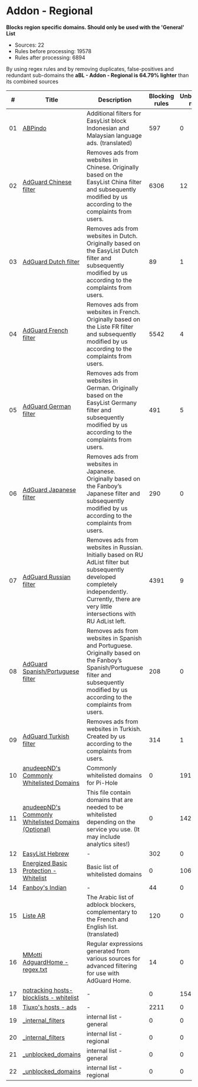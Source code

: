 # Addon - Regional

**Blocks region specific domains. Should only be used with the 'General'
List**

- Sources: 22
- Rules before processing: 19578
- Rules after processing: 6894

By using regex rules and by removing duplicates, false-positives and redundant sub-domains the **aBL - Addon - Regional is 64.79% lighter** than its combined sources

| #      | Title                                                                                                                                           | Description                                                                                                                                                                                              | Blocking rules | Unblocking rules |
| ------ | ----------------------------------------------------------------------------------------------------------------------------------------------- | -------------------------------------------------------------------------------------------------------------------------------------------------------------------------------------------------------- | -------------- | ---------------- |
| 01     | [ABPindo](https://raw.githubusercontent.com/heradhis/indonesianadblockrules/master/subscriptions/abpindo.txt)                                   | Additional filters for EasyList block Indonesian and Malaysian language ads. (translated)                                                                                                                | 597            | 0                |
| 02     | [AdGuard Chinese filter](https://filters.adtidy.org/extension/chromium/filters/224.txt)                                                         | Removes ads from websites in Chinese. Originally based on the EasyList China filter and subsequently modified by us according to the complaints from users.                                              | 6306           | 12               |
| 03     | [AdGuard Dutch filter](https://filters.adtidy.org/extension/chromium/filters/8.txt)                                                             | Removes ads from websites in Dutch. Originally based on the EasyList Dutch filter and subsequently modified by us according to the complaints from users.                                                | 89             | 1                |
| 04     | [AdGuard French filter](https://filters.adtidy.org/extension/chromium/filters/16.txt)                                                           | Removes ads from websites in French. Originally based on the Liste FR filter and subsequently modified by us according to the complaints from users.                                                     | 5542           | 4                |
| 05     | [AdGuard German filter](https://filters.adtidy.org/extension/chromium/filters/6.txt)                                                            | Removes ads from websites in German. Originally based on the EasyList Germany filter and subsequently modified by us according to the complaints from users.                                             | 491            | 5                |
| 06     | [AdGuard Japanese filter](https://filters.adtidy.org/extension/chromium/filters/7.txt)                                                          | Removes ads from websites in Japanese. Originally based on the Fanboy’s Japanese filter and subsequently modified by us according to the complaints from users.                                          | 290            | 0                |
| 07     | [AdGuard Russian filter](https://filters.adtidy.org/extension/chromium/filters/1.txt)                                                           | Removes ads from websites in Russian. Initially based on RU AdList filter but subsequently developed completely independently. Currently, there are very little intersections with RU AdList left.       | 4391           | 9                |
| 08     | [AdGuard Spanish/Portuguese filter](https://filters.adtidy.org/extension/chromium/filters/9.txt)                                                | Removes ads from websites in Spanish and Portuguese. Originally based on the Fanboy’s Spanish/Portuguese filter and subsequently modified by us according to the complaints from users.                  | 208            | 0                |
| 09     | [AdGuard Turkish filter](https://filters.adtidy.org/extension/chromium/filters/13.txt)                                                          | Removes ads from websites in Turkish. Created by us according to the complaints from users.                                                                                                              | 314            | 1                |
| 10     | [anudeepND's Commonly Whitelisted Domains](https://raw.githubusercontent.com/anudeepND/whitelist/master/domains/whitelist.txt)                  | Commonly whitelisted domains for Pi-Hole                                                                                                                                                                 | 0              | 191              |
| 11     | [anudeepND's Commonly Whitelisted Domains (Optional)](https://raw.githubusercontent.com/anudeepND/whitelist/master/domains/optional-list.txt)   | This file contain domains that are needed to be whitelisted depending on the service you use. (It may include analytics sites!)                                                                          | 0              | 142              |
| 12     | [EasyList Hebrew](https://raw.githubusercontent.com/easylist/EasyListHebrew/master/EasyListHebrew.txt)                                          | -                                                                                                                                                                                                        | 302            | 0                |
| 13     | [Energized Basic Protection - Whitelist](https://raw.githubusercontent.com/EnergizedProtection/unblock/master/basic/formats/domains.txt)        | Basic list of whitelisted domains                                                                                                                                                                        | 0              | 10690            |
| 14     | [Fanboy's Indian](https://www.fanboy.co.nz/fanboy-indian.txt)                                                                                   | -                                                                                                                                                                                                        | 44             | 0                |
| 15     | [Liste AR](https://easylist-downloads.adblockplus.org/Liste_AR.txt)                                                                             | The Arabic list of adblock blockers, complementary to the French and English list. (translated)                                                                                                          | 120            | 0                |
| 16     | [MMotti AdguardHome - regex.txt](https://raw.githubusercontent.com/mmotti/adguard-home-filters/master/regex.txt)                                | Regular expressions generated from various sources for advanced filtering for use with AdGuard Home.                                                                                                     | 14             | 0                |
| 17     | [notracking hosts-blocklists - whitelist](https://raw.githubusercontent.com/notracking/hosts-blocklists-scripts/master/hostnames.whitelist.txt) | -                                                                                                                                                                                                        | 0              | 1547             |
| 18     | [Tiuxo's hosts - ads](https://raw.githubusercontent.com/tiuxo/hosts/master/ads)                                                                 | -                                                                                                                                                                                                        | 2211           | 0                |
| 19     | [\_internal\_filters](https://raw.githubusercontent.com/arapurayil/abl/master/lists/general/_internal_filters.txt)                              | internal list - general                                                                                                                                                                                  | 0              | 0                |
| 20     | [\_internal\_filters](https://raw.githubusercontent.com/arapurayil/abl/master/lists/regional/_internal_filters.txt)                             | internal list - regional                                                                                                                                                                                 | 0              | 0                |
| 21     | [\_unblocked\_domains](https://raw.githubusercontent.com/arapurayil/abl/master/lists/general/_unblocked_domains.txt)                            | internal list - general                                                                                                                                                                                  | 0              | 0                |
| 22     | [\_unblocked\_domains](https://raw.githubusercontent.com/arapurayil/abl/master/lists/regional/_unblocked_domains.txt)                           | internal list - regional                                                                                                                                                                                 | 0              | 0                |
